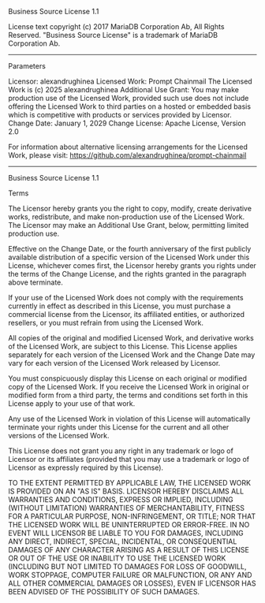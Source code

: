 Business Source License 1.1

License text copyright (c) 2017 MariaDB Corporation Ab, All Rights Reserved.
"Business Source License" is a trademark of MariaDB Corporation Ab.

---

Parameters

Licensor: alexandrughinea
Licensed Work: Prompt Chainmail
The Licensed Work is (c) 2025 alexandrughinea
Additional Use Grant: You may make production use of the Licensed Work,
provided such use does not include offering the
Licensed Work to third parties on a hosted or
embedded basis which is competitive with products
or services provided by Licensor.
Change Date: January 1, 2029
Change License: Apache License, Version 2.0

For information about alternative licensing arrangements for the Licensed Work,
please visit: https://github.com/alexandrughinea/prompt-chainmail

---

Business Source License 1.1

Terms

The Licensor hereby grants you the right to copy, modify, create derivative
works, redistribute, and make non-production use of the Licensed Work. The
Licensor may make an Additional Use Grant, below, permitting limited
production use.

Effective on the Change Date, or the fourth anniversary of the first publicly
available distribution of a specific version of the Licensed Work under this
License, whichever comes first, the Licensor hereby grants you rights under
the terms of the Change License, and the rights granted in the paragraph
above terminate.

If your use of the Licensed Work does not comply with the requirements
currently in effect as described in this License, you must purchase a
commercial license from the Licensor, its affiliated entities, or authorized
resellers, or you must refrain from using the Licensed Work.

All copies of the original and modified Licensed Work, and derivative works
of the Licensed Work, are subject to this License. This License applies
separately for each version of the Licensed Work and the Change Date may vary
for each version of the Licensed Work released by Licensor.

You must conspicuously display this License on each original or modified copy
of the Licensed Work. If you receive the Licensed Work in original or
modified form from a third party, the terms and conditions set forth in this
License apply to your use of that work.

Any use of the Licensed Work in violation of this License will automatically
terminate your rights under this License for the current and all other
versions of the Licensed Work.

This License does not grant you any right in any trademark or logo of
Licensor or its affiliates (provided that you may use a trademark or logo of
Licensor as expressly required by this License).

TO THE EXTENT PERMITTED BY APPLICABLE LAW, THE LICENSED WORK IS PROVIDED ON
AN "AS IS" BASIS. LICENSOR HEREBY DISCLAIMS ALL WARRANTIES AND CONDITIONS,
EXPRESS OR IMPLIED, INCLUDING (WITHOUT LIMITATION) WARRANTIES OF
MERCHANTABILITY, FITNESS FOR A PARTICULAR PURPOSE, NON-INFRINGEMENT, OR
TITLE; NOR THAT THE LICENSED WORK WILL BE UNINTERRUPTED OR ERROR-FREE. IN NO
EVENT WILL LICENSOR BE LIABLE TO YOU FOR DAMAGES, INCLUDING ANY DIRECT,
INDIRECT, SPECIAL, INCIDENTAL, OR CONSEQUENTIAL DAMAGES OF ANY CHARACTER
ARISING AS A RESULT OF THIS LICENSE OR OUT OF THE USE OR INABILITY TO USE THE
LICENSED WORK (INCLUDING BUT NOT LIMITED TO DAMAGES FOR LOSS OF GOODWILL,
WORK STOPPAGE, COMPUTER FAILURE OR MALFUNCTION, OR ANY AND ALL OTHER
COMMERCIAL DAMAGES OR LOSSES), EVEN IF LICENSOR HAS BEEN ADVISED OF THE
POSSIBILITY OF SUCH DAMAGES.
